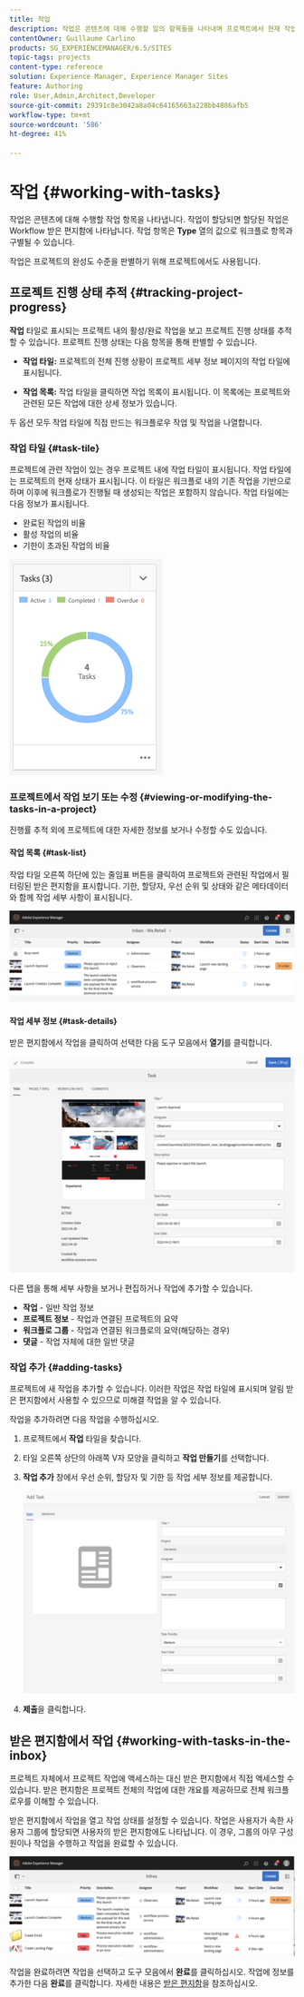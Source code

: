 ```yaml
---
title: 작업
description: 작업은 콘텐츠에 대해 수행할 일의 항목들을 나타내며 프로젝트에서 현재 작업의 완료 수준을 판별하는 데 사용됩니다
contentOwner: Guillaume Carlino
products: SG_EXPERIENCEMANAGER/6.5/SITES
topic-tags: projects
content-type: reference
solution: Experience Manager, Experience Manager Sites
feature: Authoring
role: User,Admin,Architect,Developer
source-git-commit: 29391c8e3042a8a04c64165663a228bb4886afb5
workflow-type: tm+mt
source-wordcount: '586'
ht-degree: 41%

---
```



# 작업 {#working-with-tasks}

작업은 콘텐츠에 대해 수행할 작업 항목을 나타냅니다. 작업이 할당되면 할당된 작업은 Workflow 받은 편지함에 나타납니다. 작업 항목은 **Type** 열의 값으로 워크플로 항목과 구별될 수 있습니다.

작업은 프로젝트의 완성도 수준을 판별하기 위해 프로젝트에서도 사용됩니다.

## 프로젝트 진행 상태 추적 {#tracking-project-progress}

**작업** 타일로 표시되는 프로젝트 내의 활성/완료 작업을 보고 프로젝트 진행 상태를 추적할 수 있습니다. 프로젝트 진행 상태는 다음 항목을 통해 판별할 수 있습니다.

* **작업 타일:** 프로젝트의 전체 진행 상황이 프로젝트 세부 정보 페이지의 작업 타일에 표시됩니다.

* **작업 목록:** 작업 타일을 클릭하면 작업 목록이 표시됩니다. 이 목록에는 프로젝트와 관련된 모든 작업에 대한 상세 정보가 있습니다.

두 옵션 모두 작업 타일에 직접 만드는 워크플로우 작업 및 작업을 나열합니다.

### 작업 타일 {#task-tile}

프로젝트에 관련 작업이 있는 경우 프로젝트 내에 작업 타일이 표시됩니다. 작업 타일에는 프로젝트의 현재 상태가 표시됩니다. 이 타일은 워크플로 내의 기존 작업을 기반으로 하며 이후에 워크플로가 진행될 때 생성되는 작업은 포함하지 않습니다. 작업 타일에는 다음 정보가 표시됩니다.

* 완료된 작업의 비율
* 활성 작업의 비율
* 기한이 초과된 작업의 비율

![작업 타일](assets/project-tile-tasks.png)

### 프로젝트에서 작업 보기 또는 수정 {#viewing-or-modifying-the-tasks-in-a-project}

진행률 추적 외에 프로젝트에 대한 자세한 정보를 보거나 수정할 수도 있습니다.

#### 작업 목록 {#task-list}

작업 타일 오른쪽 하단에 있는 줄임표 버튼을 클릭하여 프로젝트와 관련된 작업에서 필터링된 받은 편지함을 표시합니다. 기한, 할당자, 우선 순위 및 상태와 같은 메타데이터와 함께 작업 세부 사항이 표시됩니다.

![프로젝트 작업 받은 편지함](assets/project-tasks.png)

#### 작업 세부 정보 {#task-details}

받은 편지함에서 작업을 클릭하여 선택한 다음 도구 모음에서 **열기**&#x200B;를 클릭합니다.

![작업 세부 정보](assets/project-task-detail.png)

다른 탭을 통해 세부 사항을 보거나 편집하거나 작업에 추가할 수 있습니다.

* **작업** - 일반 작업 정보
* **프로젝트 정보** - 작업과 연결된 프로젝트의 요약
* **워크플로 그룹** - 작업과 연결된 워크플로의 요약(해당하는 경우)
* **댓글** - 작업 자체에 대한 일반 댓글

### 작업 추가 {#adding-tasks}

프로젝트에 새 작업을 추가할 수 있습니다. 이러한 작업은 작업 타일에 표시되며 알림 받은 편지함에서 사용할 수 있으므로 미해결 작업을 알 수 있습니다.

작업을 추가하려면 다음 작업을 수행하십시오.

1. 프로젝트에서 **작업** 타일을 찾습니다.
1. 타일 오른쪽 상단의 아래쪽 V자 모양을 클릭하고 **작업 만들기**&#x200B;를 선택합니다.
1. **작업 추가** 창에서 우선 순위, 할당자 및 기한 등 작업 세부 정보를 제공합니다.

   ![작업 추가](assets/project-add-task.png)

1. **제출**&#x200B;을 클릭합니다.

## 받은 편지함에서 작업 {#working-with-tasks-in-the-inbox}

프로젝트 자체에서 프로젝트 작업에 액세스하는 대신 받은 편지함에서 직접 액세스할 수 있습니다. 받은 편지함은 프로젝트 전체의 작업에 대한 개요를 제공하므로 전체 워크플로우를 이해할 수 있습니다.

받은 편지함에서 작업을 열고 작업 상태를 설정할 수 있습니다. 작업은 사용자가 속한 사용자 그룹에 할당되면 사용자의 받은 편지함에도 나타납니다. 이 경우, 그룹의 아무 구성원이나 작업을 수행하고 작업을 완료할 수 있습니다.

![받은 편지함](assets/project-inbox.png)

작업을 완료하려면 작업을 선택하고 도구 모음에서 **완료**&#x200B;를 클릭하십시오. 작업에 정보를 추가한 다음 **완료**&#x200B;를 클릭합니다. 자세한 내용은 [받은 편지함](/help/sites-authoring/inbox.md)을 참조하십시오.
